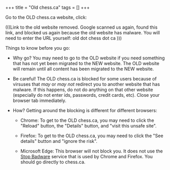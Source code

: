 +++
title = "Old chess.ca"
tags = []
+++

Go to the OLD chess.ca website, click:

(((Link to the old website removed. Google scanned us again, found this link,
and blocked us again because the old website has malware.  You will need to 
enter the URL yourself:  old dot chess dot ca )))

Things to know before you go:

* Why go? You may need to go to the OLD website if you need something that has
not yet been migrated to the NEW website. The OLD website will remain until all
content has been migrated to the NEW website.  

* Be careful! The OLD chess.ca is blocked for some users because of virsuses that *may*
or *may not* redirect you to another website that has malware.  If this happens, do not do
anything on that other website (especially do not enter ids, passwords, credit cards, etc).
Close your browser tab immediately.

* How? Getting around the blocking is different for different browsers:

  * Chrome: To get to the OLD chess.ca, you may need to click the "Reload" button,
    the "Details" button, and "visit this unsafe site".
    
  * Firefox: To get to the OLD chess.ca, you may need to click the "See details" button
    and "ignore the risk".
  
  * Microsoft Edge: This browser will not block you. It does not use the
    [Stop Badware](https://www.stopbadware.org/) service that is used by
    Chrome and Firefox. You should go directly to chess.ca.
